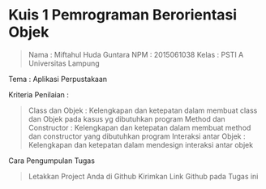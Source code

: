 # Kuis 1 Pemrograman Berorientasi Objek

> Nama  : Miftahul Huda Guntara
> NPM   : 2015061038
> Kelas : PSTI A
> Universitas Lampung


Tema : Aplikasi Perpustakaan

Kriteria Penilaian :
> Class dan Objek         : Kelengkapan dan ketepatan dalam membuat class dan Objek pada kasus yg dibutuhkan program
> Method dan Constructor  : Kelengkapan dan ketepatan dalam membuat method dan constructor yang dibutuhkan program
> Interaksi antar Objek   : Kelengkapan dan ketepatan dalam mendesign interaksi antar objek 

Cara Pengumpulan Tugas
> Letakkan Project Anda di Github
> Kirimkan Link Github pada Tugas ini

